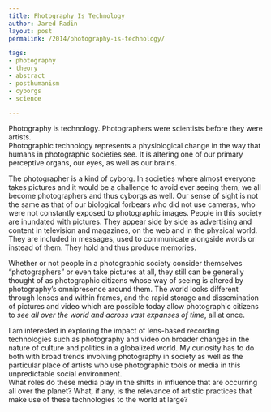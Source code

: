 ```yaml
---
title: Photography Is Technology
author: Jared Radin
layout: post
permalink: /2014/photography-is-technology/

tags:
- photography
- theory
- abstract
- posthumanism
- cyborgs
- science

---
```

Photography is technology. Photographers were scientists before they were artists.  
Photographic technology represents a physiological change in the way that humans in photographic societies see. It is altering one of our primary perceptive organs, our eyes, as well as our brains.
<!--more-->

The photographer is a kind of cyborg. In societies where almost everyone takes pictures and it would be a challenge to avoid ever seeing them, we all become photographers and thus cyborgs as well. Our sense of sight is not the same as that of our biological forbears who did not use cameras, who were not constantly exposed to photographic images. People in this society are inundated with pictures. They appear side by side as advertising and content in television and magazines, on the web and in the physical world. They are included in messages, used to communicate alongside words or instead of them. They hold and thus produce memories.


Whether or not people in a photographic society consider themselves “photographers” or even take pictures at all, they still can be generally thought of as photographic citizens whose way of seeing is altered by photography&#8217;s omnipresence around them. The world looks different through lenses and within frames, and the rapid storage and dissemination of pictures and video which are possible today allow photographic citizens to<i> see all over the world and </i><i>across</i><i> vast expan</i><i>s</i><i>es of time</i>, all at once.

I am interested in exploring the impact of lens-based recording technologies such as photography and video on broader changes in the nature of culture and politics in a globalized world. My curiosity has to do both with broad trends involving photography in society as well as the particular place of artists who use photographic tools or media in this unpredictable social environment. <br /> What roles do these media play in the shifts in influence that are occurring all over the planet? What, if any, is the relevance of artistic practices that make use of these technologies to the world at large?
